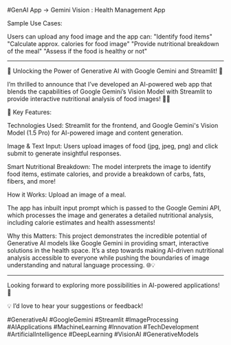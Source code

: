#GenAI App -> Gemini Vision : Health Management App

Sample Use Cases:

Users can upload any food image and the app can:
"Identify food items"
"Calculate approx. calories for food image"
"Provide nutritional breakdown of the meal"
"Assess if the food is healthy or not"

-----------------------------------------------------------------------------------

🚀 Unlocking the Power of Generative AI with Google Gemini and Streamlit! 🚀

I’m thrilled to announce that I’ve developed an AI-powered web app that blends the capabilities of Google Gemini’s Vision Model with Streamlit to provide interactive nutritional analysis of food images! 🍎🥗

🎯 Key Features:

Technologies Used: Streamlit for the frontend, and Google Gemini's Vision Model (1.5 Pro) for AI-powered image and content generation.

Image & Text Input: Users upload images of food (jpg, jpeg, png) and click submit to generate insightful responses.

Smart Nutritional Breakdown: The model interprets the image to identify food items, estimate calories, and provide a breakdown of carbs, fats, fibers, and more!

How it Works:
Upload an image of a meal.

The app has inbuilt input prompt which is passed to the Google Gemini API, which processes the image and generates a detailed nutritional analysis, including calorie estimates and health assessments!

Why this Matters: This project demonstrates the incredible potential of Generative AI models like Google Gemini in providing smart, interactive solutions in the health space. It’s a step towards making AI-driven nutritional analysis accessible to everyone while pushing the boundaries of image understanding and natural language processing. 🌐💡

-----------------------------------------------------------------------------------

Looking forward to exploring more possibilities in AI-powered applications! 🚀

💡 I’d love to hear your suggestions or feedback!

#GenerativeAI #GoogleGemini #Streamlit #ImageProcessing #AIApplications #MachineLearning #Innovation #TechDevelopment #ArtificialIntelligence #DeepLearning #VisionAI #GenerativeModels

